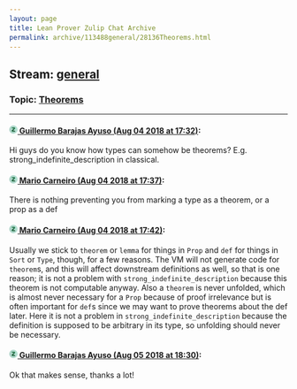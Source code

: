 ```yaml
---
layout: page
title: Lean Prover Zulip Chat Archive 
permalink: archive/113488general/28136Theorems.html
---
```


## Stream: [general](index.html)
### Topic: [Theorems](28136Theorems.html)

---

#### [![Click to go to Zulip](../../assets/img/zulip2.png) Guillermo Barajas Ayuso (Aug 04 2018 at 17:32)](https://leanprover.zulipchat.com/#narrow/stream/113488-general/topic/Theorems/near/130894817):
Hi guys do you know how types can somehow be theorems? E.g. strong_indefinite_description in classical.

#### [![Click to go to Zulip](../../assets/img/zulip2.png) Mario Carneiro (Aug 04 2018 at 17:37)](https://leanprover.zulipchat.com/#narrow/stream/113488-general/topic/Theorems/near/130894929):
There is nothing preventing you from marking a type as a theorem, or a prop as a def

#### [![Click to go to Zulip](../../assets/img/zulip2.png) Mario Carneiro (Aug 04 2018 at 17:42)](https://leanprover.zulipchat.com/#narrow/stream/113488-general/topic/Theorems/near/130895079):
Usually we stick to `theorem` or `lemma` for things in `Prop` and `def` for things in `Sort` or `Type`, though, for a few reasons. The VM will not generate code for `theorem`s, and this will affect downstream definitions as well, so that is one reason; it is not a problem with `strong_indefinite_description` because this theorem is not computable anyway. Also a `theorem` is never unfolded, which is almost never necessary for a `Prop` because of proof irrelevance but is often important for `def`s since we may want to prove theorems about the def later. Here it is not a problem in `strong_indefinite_description` because the definition is supposed to be arbitrary in its type, so unfolding should never be necessary.

#### [![Click to go to Zulip](../../assets/img/zulip2.png) Guillermo Barajas Ayuso (Aug 05 2018 at 18:30)](https://leanprover.zulipchat.com/#narrow/stream/113488-general/topic/Theorems/near/130936748):
Ok that makes sense, thanks a lot!

